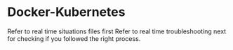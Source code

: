 # Docker-Kubernetes
Refer to real time situations files first 
Refer to real time troubleshooting next for checking if you followed the right process.
